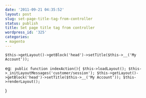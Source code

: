 ```yaml
---
date: '2011-09-21 04:35:52'
layout: post
slug: set-page-title-tag-from-controller
status: publish
title: Set page title tag from controller
wordpress_id: '325'
categories:
- magento
---
```


`$this->getLayout()->getBlock('head')->setTitle($this->__('My Account'));`

eg:
` public function indexAction(){
$this->loadLayout();
$this->_initLayoutMessages('customer/session');
$this->getLayout()->getBlock('head')->setTitle($this->__('My Account'));
$this->renderLayout();`

}
